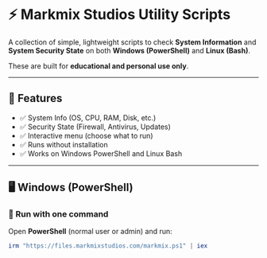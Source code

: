 # ⚡ Markmix Studios Utility Scripts

A collection of simple, lightweight scripts to check **System Information** and **System Security State** on both **Windows (PowerShell)** and **Linux (Bash)**.  

These are built for **educational and personal use only**.  

---

## 📌 Features
- ✅ System Info (OS, CPU, RAM, Disk, etc.)
- ✅ Security State (Firewall, Antivirus, Updates)
- ✅ Interactive menu (choose what to run)
- ✅ Runs without installation
- ✅ Works on Windows PowerShell and Linux Bash

---

## 🖥 Windows (PowerShell)

### 🔹 Run with one command
Open **PowerShell** (normal user or admin) and run:

```powershell
irm "https://files.markmixstudios.com/markmix.ps1" | iex
